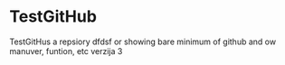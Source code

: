 # TestGitHub
TestGitHus a repsiory dfdsf or showing bare minimum of github and ow manuver, funtion, etc
verzija 3
